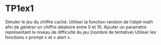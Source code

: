 # TP1ex1
Simuler le jeu du chiffre caché. Utiliser la fonction random de l’objet math afin de générer un chiffre aléatoire entre 0 et 10.
Ajouter un paramètre représentant le niveau de difficulté du jeu (nombre de tentative)
Utiliser les fonctions « prompt » et « alert ».

